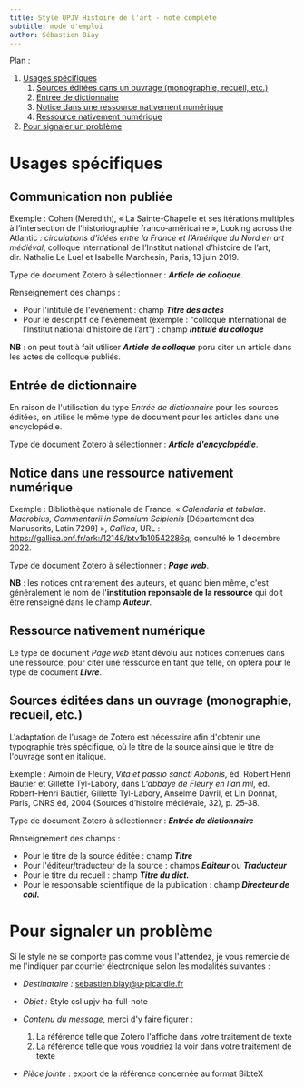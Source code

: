 ```yaml
---
title: Style UPJV Histoire de l'art - note complète
subtitle: mode d'emploi
author: Sébastien Biay
---
```


Plan :

1. [Usages spécifiques](#t1)
	1. [Sources éditées dans un ouvrage (monographie, recueil, etc.)](#t1-1)
	2. [Entrée de dictionnaire](#t1-2)
	3. [Notice dans une ressource nativement numérique](#t1-3)
	4. [Ressource nativement numérique](#t1-4)
2. [Pour signaler un problème](#t2)

[comment]: <> (FINET)



<a id='t1'/>

# Usages spécifiques

## Communication non publiée

Exemple : Cohen (Meredith), « La Sainte-Chapelle et ses itérations multiples à l’intersection de l’historiographie franco‑américaine », Looking across the Atlantic *: circulations d’idées entre la France et l’Amérique du Nord en art médiéval*, colloque international de l’Institut national d’histoire de l’art, dir. Nathalie Le Luel et Isabelle Marchesin, Paris, 13 juin 2019.

Type de document Zotero à sélectionner : ***Article de colloque***.

Renseignement des champs :

- Pour l'intitulé de l'évènement : champ ***Titre des actes***
- Pour le descriptif de l'évènement (exemple : "colloque international de l’Institut national d’histoire de l’art") : champ ***Intitulé du colloque***

**NB** : on peut tout à fait utiliser ***Article de colloque*** poru citer un article dans les actes de colloque publiés.

## Entrée de dictionnaire

En raison de l'utilisation du type *Entrée de dictionnaire* pour les sources éditées, on utilise le même type de document pour les articles dans une encyclopédie.

Type de document Zotero à sélectionner : ***Article d'encyclopédie***.

<a id='t1-1'/>

## Notice dans une ressource nativement numérique

Exemple : Bibliothèque nationale de France, « *Calendaria et tabulae. Macrobius, Commentarii in Somnium Scipionis* [Département des Manuscrits, Latin 7299] », *Gallica*, URL : https://gallica.bnf.fr/ark:/12148/btv1b10542286q, consulté le 1 décembre 2022.

Type de document Zotero à sélectionner : ***Page web***.

**NB** : les notices ont rarement des auteurs, et quand bien même, c'est généralement le nom de l'**institution reponsable de la ressource** qui doit être renseigné dans le champ ***Auteur***.


<a id='t1-4'/>

## Ressource nativement numérique

Le type de document *Page web* étant dévolu aux notices contenues dans une ressource, pour citer une ressource en tant que telle, on optera pour le type de document ***Livre***.


<a id='t2'/>

## Sources éditées dans un ouvrage (monographie, recueil, etc.)

L'adaptation de l'usage de Zotero est nécessaire afin d'obtenir une typographie très spécifique, où le titre de la source ainsi que le titre de l'ouvrage sont en italique.

Exemple : Aimoin de Fleury, *Vita et passio sancti Abbonis*, éd. Robert Henri Bautier et Gillette Tyl-Labory, dans *L’abbaye de Fleury en l’an mil*, éd. Robert-Henri Bautier, Gillette Tyl-Labory, Anselme Davril, et Lin Donnat, Paris, CNRS éd, 2004 (Sources d’histoire médiévale, 32), p. 25‑38.

Type de document Zotero à sélectionner : ***Entrée de dictionnaire***

Renseignement des champs :

- Pour le titre de la source éditée : champ ***Titre***
- Pour l'éditeur/traducteur de la source : champs ***Éditeur*** ou ***Traducteur***
- Pour le titre du recueil : champ ***Titre du dict.***
- Pour le responsable scientifique de la publication : champ ***Directeur de coll.***


<a id='t1-2'/>



<a id='t1-3'/>


# Pour signaler un problème

Si le style ne se comporte pas comme vous l'attendez, je vous remercie de me l'indiquer par courrier électronique selon les modalités suivantes :

- *Destinataire :* sebastien.biay@u-picardie.fr
- *Objet :* Style csl upjv-ha-full-note
- *Contenu du message*, merci d'y faire figurer : 

	1. La référence telle que Zotero l'affiche dans votre traitement de texte
	2. La référence telle que vous voudriez la voir dans votre traitement de texte

- *Pièce jointe :* export de la référence concernée au format BibteX
